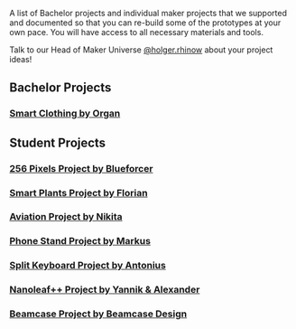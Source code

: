 A list of Bachelor projects and individual maker projects that we supported and documented so that you can re-build some of the prototypes at your own pace. You will have access to all necessary materials and tools.

Talk to our Head of Maker Universe [@holger.rhinow](../team/team.md/#holger-rhinow) about your project ideas! 

## Bachelor Projects <br />

### [Smart Clothing by Organ](./projects/smart-clothing-project.md)

## Student Projects <br />

### [256 Pixels Project by Blueforcer](./projects/256-pixels-project.md)

### [Smart Plants Project by Florian](./projects/smart-plants-project.md)

### [Aviation Project by Nikita](./projects/aviation-project.md)

### [Phone Stand Project by Markus](./projects/phone-stand-project.md)

### [Split Keyboard Project by Antonius](./projects/split-keyboard-project.md)

### [Nanoleaf++ Project by Yannik & Alexander](./projects/nanoleafplus-project.md)

### [Beamcase Project by Beamcase Design](./projects/beamcase-project.md)